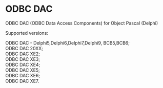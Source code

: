 # ODBC DAC


ODBC DAC (ODBC Data Access Components) for Object Pascal (Delphi)


Supported versions: 

ODBC DAC - Delphi5,Delphi6,Delphi7,Delphi9, BCB5,BCB6;  
ODBC DAC 20XX;  
ODBC DAC XE2;  
ODBC DAC XE3;    
ODBC DAC XE4;     
ODBC DAC XE5;     
ODBC DAC XE6;     
ODBC DAC XE7. 
